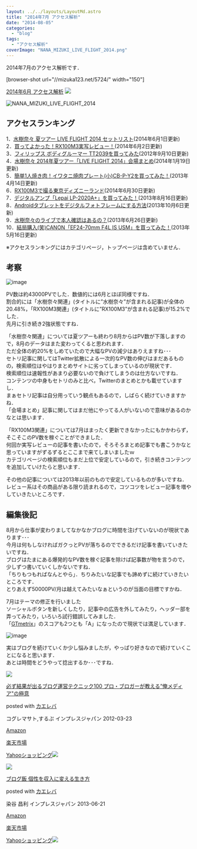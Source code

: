 ```yaml
---
layout: ../../layouts/LayoutMd.astro
title: "2014年7月 アクセス解析"
date: "2014-08-05"
categories: 
  - "blog"
tags: 
  - "アクセス解析"
coverImage: "NANA_MIZUKI_LIVE_FLIGHT_2014.png"
---
```


2014年7月のアクセス解析です．

\[browser-shot url="//mizuka123.net/5724/" width="150"\]

[2014年6月 アクセス解析](//mizuka123.net/5724/) [![](http://b.hatena.ne.jp/entry/image///mizuka123.net/5724/)](http://b.hatena.ne.jp/entry///mizuka123.net/5724/)

![NANA_MIZUKI_LIVE_FLIGHT_2014](//mizuka123.net/wp-content/uploads/2014/07/NANA_MIZUKI_LIVE_FLIGHT_2014.png?424f59 "NANA_MIZUKI_LIVE_FLIGHT_2014")

## アクセスランキング

1．[水樹奈々 夏ツアー LIVE FLIGHT 2014 セットリスト](//mizuka123.net/5640/)(2014年6月1日更新)  
2．[買ってよかった！RX100M3実写レビュー！](//mizuka123.net/5646/)(2014年6月2日更新)  
3．[フィリップス ボディグルーマー TT2039を買ってみた](//mizuka123.net/777/)(2012年9月10日更新)  
4．[水樹奈々 2014年夏ツアー「LIVE FLIGHT 2014」会場まとめ](//mizuka123.net/5199/)(2014年1月19日更新)  
5．[簡単1人焼き肉！イワタニ焼肉プレート(小)CB-P-Y2を買ってみた！](//mizuka123.net/3321/)(2013年4月14日更新)  
6．[RX100M3で撮る東京ディズニーランド](//mizuka123.net/5699/)(2014年6月30日更新)  
7．[デジタルアンプ「Lepai LP-2020A+」を買ってみた！](//mizuka123.net/4027/)(2013年8月16日更新)  
8．[Androidタブレットをデジタルフォトフレームにする方法](//mizuka123.net/4220/)(2013年10月6日更新)  
9．[水樹奈々のライブで本人確認はあるの？](//mizuka123.net/3839/)(2013年6月26日更新)  
10．[結局購入(笑)CANON「EF24-70mm F4L IS USM」を買ってみた！](//mizuka123.net/3583/)(2013年5月16日更新)

※アクセスランキングにはカテゴリページ，トップページは含めていません．

## 考察

![image](images/image.png "image")

PV数は約43000PVでした．数値的には6月とほぼ同様ですね．  
割合的には「水樹奈々関連」(タイトルに”水樹奈々”が含まれる記事)が全体の20.48%，「RX100M3関連」(タイトルに”RX100M3”が含まれる記事)が15.2%でした．  
先月に引き続き2強状態ですね．

「水樹奈々関連」については夏ツアーも終わり8月からはPV数が下落しますので，8月のデータはまた変わってくると思われます．  
ただ全体の約20%をしめていたので大幅なPVの減少はありえますね･･･  
セトリ記事に関してはTwitter拡散による一次的なPV数の伸びはまだあるものの，検索順位はやはりまとめサイトに劣ってしまっているのが現状です．  
検索順位は速報性があまり必要ないので負けてしまうのは仕方ないですね．  
コンテンツの中身もセトリのみと比べ，Twitterのまとめとかも載せていますし．  
まぁセトリ記事は自分用っていう観点もあるので，しばらく続けていきますかね．  
「会場まとめ」記事に関してはまだ他にやってる人がいないので意味があるのかなとは思います．

「RX100M3関連」については7月はまったく更新できなかったにもかかわらず，そこそこのPV数を稼ぐことができました．  
何回か実写レビューの記事を書いたので，そろそろまとめ記事でも書こうかなと思っていますがずるずるとここまで来てしまいましたｗ  
カテゴリページの検索順位もまだ上位で安定しているので，引き続きコンテンツを追加していけたらと思います．

その他の記事については2013年以前のもので安定しているものが多いですね．  
レビュー系はその商品がある限り読まれるので，コツコツをレビュー記事を増やしていきたいところです．

## 編集後記

8月から仕事が変わりましてなかなかブログに時間を注げていないのが現状であります･･･  
今月は何もしなければガクっとPVが落ちるのでできるだけ記事を書いていきたいですね．  
ブログはたまにある爆発的なPV数を稼ぐ記事を除けば記事数が物を言うので，少しずつ書いていくしかないですね．  
「ちりもつもればなんとやら」．ちりみたいな記事でも諦めずに続けていきたいところです．  
とりあえず50000PV/月は越えてみたいなぁというのが当面の目標ですかね．

7月はテーマの修正を行いました  
ソーシャルボタンを新しくしたり，記事中の広告を外してみたり，ヘッダー部を弄ってみたり，いろいろ試行錯誤してみました．  
「[GTmetrix](http://gtmetrix.com/)」のスコアも2つとも「A」になったので現状では満足しています．

![image](images/image1.png "image")

実はブログを続けていくか少し悩みましたが，やっぱり好きなので続けていくことになると思います．  
あとは時間をどうやって捻出するか･･･ですね．

[![](images/51hSOK1-1bL._SL160_.jpg)](https://www.amazon.co.jp/exec/obidos/ASIN/4844331779/mizuka123-22/ref=nosim/)

[必ず結果が出るブログ運営テクニック100 プロ・ブロガーが教える“俺メディア"の極意](https://www.amazon.co.jp/exec/obidos/ASIN/4844331779/mizuka123-22/ref=nosim/)

posted with [カエレバ](http://kaereba.com)

コグレマサト,するぷ インプレスジャパン 2012-03-23

[Amazon](http://www.amazon.co.jp/gp/search?keywords=%95K%82%B8%8C%8B%89%CA%82%AA%8Fo%82%E9%83u%83%8D%83O%89%5E%89c%83e%83N%83j%83b%83N100%20%83v%83%8D%81E%83u%83%8D%83K%81%5B%82%AA%8B%B3%82%A6%82%E9%81g%89%B4%83%81%83f%83B%83A%5C%26quot%3B%82%CC%8B%C9%88%D3&__mk_ja_JP=%83J%83%5E%83J%83i&tag=mizuka123-22 "アマゾン")

[楽天市場](http://hb.afl.rakuten.co.jp/hgc/032b53ee.4b34c5ee.0f4a541e.f440145e/?pc=http%3A%2F%2Fsearch.rakuten.co.jp%2Fsearch%2Fmall%2F%25E5%25BF%2585%25E3%2581%259A%25E7%25B5%2590%25E6%259E%259C%25E3%2581%258C%25E5%2587%25BA%25E3%2582%258B%25E3%2583%2596%25E3%2583%25AD%25E3%2582%25B0%25E9%2581%258B%25E5%2596%25B6%25E3%2583%2586%25E3%2582%25AF%25E3%2583%258B%25E3%2583%2583%25E3%2582%25AF100%2520%25E3%2583%2597%25E3%2583%25AD%25E3%2583%25BB%25E3%2583%2596%25E3%2583%25AD%25E3%2582%25AC%25E3%2583%25BC%25E3%2581%258C%25E6%2595%2599%25E3%2581%2588%25E3%2582%258B%25E2%2580%259C%25E4%25BF%25BA%25E3%2583%25A1%25E3%2583%2587%25E3%2582%25A3%25E3%2582%25A2%255C%2526quot%253B%25E3%2581%25AE%25E6%25A5%25B5%25E6%2584%258F%2F-%2Ff.1-p.1-s.1-sf.0-st.A-v.2%3Fx%3D0%26scid%3Daf_ich_link_urltxt%26m%3Dhttp%3A%2F%2Fm.rakuten.co.jp%2F "楽天市場")

[Yahooショッピング![](//ad.jp.ap.valuecommerce.com/servlet/gifbanner?sid=3066752&pid=881990642)](//ck.jp.ap.valuecommerce.com/servlet/referral?sid=3066752&pid=881990642&vc_url=http%3A%2F%2Fshopping.search.yahoo.co.jp%2Fsearch%3FuIv%3Don%26ei%3DUTF-8%26tab_ex%3Dcommerce%26slider%3D0%26va%3D%25E5%25BF%2585%25E3%2581%259A%25E7%25B5%2590%25E6%259E%259C%25E3%2581%258C%25E5%2587%25BA%25E3%2582%258B%25E3%2583%2596%25E3%2583%25AD%25E3%2582%25B0%25E9%2581%258B%25E5%2596%25B6%25E3%2583%2586%25E3%2582%25AF%25E3%2583%258B%25E3%2583%2583%25E3%2582%25AF100%2520%25E3%2583%2597%25E3%2583%25AD%25E3%2583%25BB%25E3%2583%2596%25E3%2583%25AD%25E3%2582%25AC%25E3%2583%25BC%25E3%2581%258C%25E6%2595%2599%25E3%2581%2588%25E3%2582%258B%25E2%2580%259C%25E4%25BF%25BA%25E3%2583%25A1%25E3%2583%2587%25E3%2582%25A3%25E3%2582%25A2%255C%2526quot%253B%25E3%2581%25AE%25E6%25A5%25B5%25E6%2584%258F "Yahooショッピング")

[![](images/41AmQGGOU-L._SL160_.jpg)](https://www.amazon.co.jp/exec/obidos/ASIN/4844334166/mizuka123-22/ref=nosim/)

[ブログ飯 個性を収入に変える生き方](https://www.amazon.co.jp/exec/obidos/ASIN/4844334166/mizuka123-22/ref=nosim/)

posted with [カエレバ](http://kaereba.com)

染谷 昌利 インプレスジャパン 2013-06-21

[Amazon](http://www.amazon.co.jp/gp/search?keywords=%83u%83%8D%83O%94%D1%20%8C%C2%90%AB%82%F0%8E%FB%93%FC%82%C9%95%CF%82%A6%82%E9%90%B6%82%AB%95%FB&__mk_ja_JP=%83J%83%5E%83J%83i&tag=mizuka123-22 "アマゾン")

[楽天市場](http://hb.afl.rakuten.co.jp/hgc/032b53ee.4b34c5ee.0f4a541e.f440145e/?pc=http%3A%2F%2Fsearch.rakuten.co.jp%2Fsearch%2Fmall%2F%25E3%2583%2596%25E3%2583%25AD%25E3%2582%25B0%25E9%25A3%25AF%2520%25E5%2580%258B%25E6%2580%25A7%25E3%2582%2592%25E5%258F%258E%25E5%2585%25A5%25E3%2581%25AB%25E5%25A4%2589%25E3%2581%2588%25E3%2582%258B%25E7%2594%259F%25E3%2581%258D%25E6%2596%25B9%2F-%2Ff.1-p.1-s.1-sf.0-st.A-v.2%3Fx%3D0%26scid%3Daf_ich_link_urltxt%26m%3Dhttp%3A%2F%2Fm.rakuten.co.jp%2F "楽天市場")

[Yahooショッピング![](//ad.jp.ap.valuecommerce.com/servlet/gifbanner?sid=3066752&pid=881990642)](//ck.jp.ap.valuecommerce.com/servlet/referral?sid=3066752&pid=881990642&vc_url=http%3A%2F%2Fshopping.search.yahoo.co.jp%2Fsearch%3FuIv%3Don%26ei%3DUTF-8%26tab_ex%3Dcommerce%26slider%3D0%26va%3D%25E3%2583%2596%25E3%2583%25AD%25E3%2582%25B0%25E9%25A3%25AF%2520%25E5%2580%258B%25E6%2580%25A7%25E3%2582%2592%25E5%258F%258E%25E5%2585%25A5%25E3%2581%25AB%25E5%25A4%2589%25E3%2581%2588%25E3%2582%258B%25E7%2594%259F%25E3%2581%258D%25E6%2596%25B9 "Yahooショッピング")

